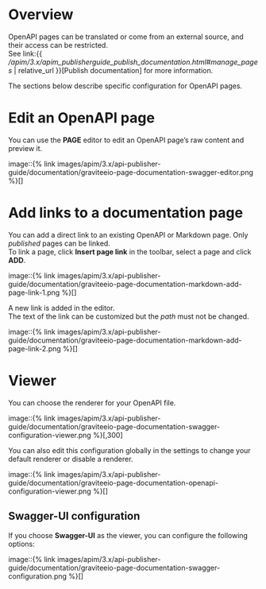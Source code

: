 # Overview

OpenAPI pages can be translated or come from an external source, and
their access can be restricted.  
See link:{{
*/apim/3.x/apim\_publisherguide\_publish\_documentation.html#manage\_pages*
| relative\_url }}\[Publish documentation\] for more information.

The sections below describe specific configuration for OpenAPI pages.

# Edit an OpenAPI page

You can use the **PAGE** editor to edit an OpenAPI page’s raw content
and preview it.

image::{% link
images/apim/3.x/api-publisher-guide/documentation/graviteeio-page-documentation-swagger-editor.png
%}\[\]

# Add links to a documentation page

You can add a direct link to an existing OpenAPI or Markdown page. Only
*published* pages can be linked.  
To link a page, click **Insert page link** in the toolbar, select a page
and click **ADD**.

image::{% link
images/apim/3.x/api-publisher-guide/documentation/graviteeio-page-documentation-markdown-add-page-link-1.png
%}\[\]

A new link is added in the editor.  
The text of the link can be customized but the *path* must not be
changed.

image::{% link
images/apim/3.x/api-publisher-guide/documentation/graviteeio-page-documentation-markdown-add-page-link-2.png
%}\[\]

# Viewer

You can choose the renderer for your OpenAPI file.

image::{% link
images/apim/3.x/api-publisher-guide/documentation/graviteeio-page-documentation-swagger-configuration-viewer.png
%}\[,300\]

You can also edit this configuration globally in the settings to change
your default renderer or disable a renderer.

image::{% link
images/apim/3.x/api-publisher-guide/documentation/graviteeio-page-documentation-openapi-configuration-viewer.png
%}\[\]

## Swagger-UI configuration

If you choose **Swagger-UI** as the viewer, you can configure the
following options:

image::{% link
images/apim/3.x/api-publisher-guide/documentation/graviteeio-page-documentation-swagger-configuration.png
%}\[\]
